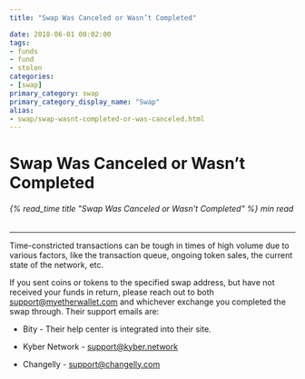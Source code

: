 ```yaml
---
title: "Swap Was Canceled or Wasn’t Completed"

date: 2018-06-01 00:02:00
tags:
- funds
- fund
- stolen
categories:
- [swap]
primary_category: swap
primary_category_display_name: "Swap"
alias:
- swap/swap-wasnt-completed-or-was-canceled.html
---
```


# **Swap Was Canceled or Wasn’t Completed**

###### {% read_time title "Swap Was Canceled or Wasn't Completed" %} min read

* * *

Time-constricted transactions can be tough in times of high volume due to various factors, like the transaction queue, ongoing token sales, the current state of the network, etc.

If you sent coins or tokens to the specified swap address, but have not received your funds in return, please reach out to both [support@myetherwallet.com](mailto:support@myetherwallet.com) and whichever exchange you completed the swap through. Their support emails are:

-   Bity - Their help center is integrated into their site.

-   Kyber Network - [support@kyber.network](mailto:support@kyber.network) 

-   Changelly - [support@changelly.com](mailto:support@changelly.com)
